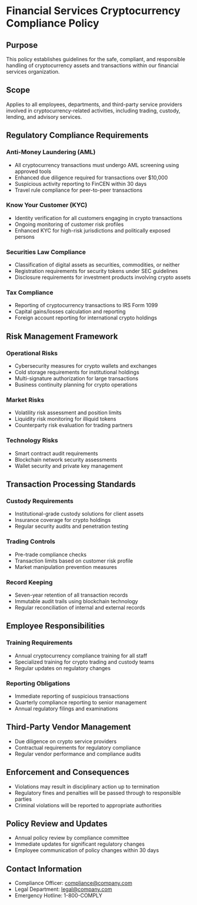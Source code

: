 # Financial Services Cryptocurrency Compliance Policy

## Purpose
This policy establishes guidelines for the safe, compliant, and responsible handling of cryptocurrency assets and transactions within our financial services organization.

## Scope
Applies to all employees, departments, and third-party service providers involved in cryptocurrency-related activities, including trading, custody, lending, and advisory services.

## Regulatory Compliance Requirements

### Anti-Money Laundering (AML)
- All cryptocurrency transactions must undergo AML screening using approved tools
- Enhanced due diligence required for transactions over $10,000
- Suspicious activity reporting to FinCEN within 30 days
- Travel rule compliance for peer-to-peer transactions

### Know Your Customer (KYC)
- Identity verification for all customers engaging in crypto transactions
- Ongoing monitoring of customer risk profiles
- Enhanced KYC for high-risk jurisdictions and politically exposed persons

### Securities Law Compliance
- Classification of digital assets as securities, commodities, or neither
- Registration requirements for security tokens under SEC guidelines
- Disclosure requirements for investment products involving crypto assets

### Tax Compliance
- Reporting of cryptocurrency transactions to IRS Form 1099
- Capital gains/losses calculation and reporting
- Foreign account reporting for international crypto holdings

## Risk Management Framework

### Operational Risks
- Cybersecurity measures for crypto wallets and exchanges
- Cold storage requirements for institutional holdings
- Multi-signature authorization for large transactions
- Business continuity planning for crypto operations

### Market Risks
- Volatility risk assessment and position limits
- Liquidity risk monitoring for illiquid tokens
- Counterparty risk evaluation for trading partners

### Technology Risks
- Smart contract audit requirements
- Blockchain network security assessments
- Wallet security and private key management

## Transaction Processing Standards

### Custody Requirements
- Institutional-grade custody solutions for client assets
- Insurance coverage for crypto holdings
- Regular security audits and penetration testing

### Trading Controls
- Pre-trade compliance checks
- Transaction limits based on customer risk profile
- Market manipulation prevention measures

### Record Keeping
- Seven-year retention of all transaction records
- Immutable audit trails using blockchain technology
- Regular reconciliation of internal and external records

## Employee Responsibilities

### Training Requirements
- Annual cryptocurrency compliance training for all staff
- Specialized training for crypto trading and custody teams
- Regular updates on regulatory changes

### Reporting Obligations
- Immediate reporting of suspicious transactions
- Quarterly compliance reporting to senior management
- Annual regulatory filings and examinations

## Third-Party Vendor Management
- Due diligence on crypto service providers
- Contractual requirements for regulatory compliance
- Regular vendor performance and compliance audits

## Enforcement and Consequences
- Violations may result in disciplinary action up to termination
- Regulatory fines and penalties will be passed through to responsible parties
- Criminal violations will be reported to appropriate authorities

## Policy Review and Updates
- Annual policy review by compliance committee
- Immediate updates for significant regulatory changes
- Employee communication of policy changes within 30 days

## Contact Information
- Compliance Officer: compliance@company.com
- Legal Department: legal@company.com
- Emergency Hotline: 1-800-COMPLY
